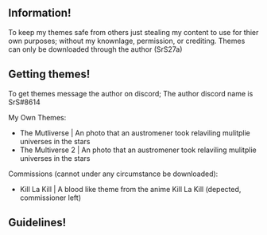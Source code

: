 ## Information!
To keep my themes safe from others just stealing my content to use for thier own purposes; without my knownlage, permission, or crediting.
Themes can only be downloaded through the author (SrS27a)

## Getting themes!
To get themes message the author on discord; The author discord name is SrS#8614

My Own Themes:
- The Mutliverse | An photo that an austromener took relaviling mulitplie universes in the stars
- The Multiverse 2 | An photo that an austromener took relaviling mulitplie universes in the stars

Commissions (cannot under any circumstance be downloaded):
- Kill La Kill | A blood like theme from the anime Kill La Kill (depected, commissioner left)

## Guidelines!
